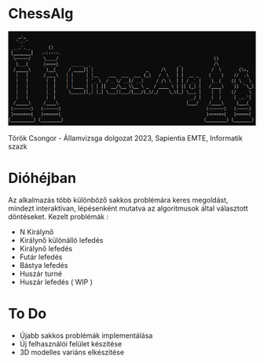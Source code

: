 # ChessAlg

![alt text](https://github.com/pad322/ChessAlg/blob/main/logo.png?raw=true)

Török Csongor - Államvizsga dolgozat 2023, Sapientia EMTE, Informatik szazk

# Dióhéjban
  Az alkalmazás több különböző sakkos problémára keres megoldást, mindezt interaktívan, lépésenként mutatva az algoritmusok által választott döntéseket.
  Kezelt problémák :
  - N Királynő
  - Királynő különálló lefedés
  - Királynő lefedés
  - Futár lefedés
  - Bástya lefedés
  - Huszár turné
  - Huszár lefedés ( WIP )

# To Do
  - Újabb sakkos problémák implementálása
  - Új felhasználói felület készítése
  - 3D modelles variáns elkészítése
